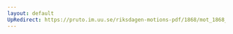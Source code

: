 ```yaml
---
layout: default
UpRedirect: https://pruto.im.uu.se/riksdagen-motions-pdf/1868/mot_1868__ak__162/mot_1868__ak__162-001.pdf
---
```

